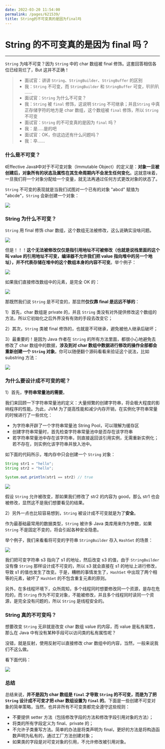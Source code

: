 ```yaml
---
date: 2022-03-20 11:54:00
permalink: /pages/621539/
title: String的不可变真的是因为final吗
---
```

# String 的不可变真的是因为 final 吗？

---

`String` 为啥不可变？因为 `String` 中的 char 数组被 final 修饰。这套回答相信各位已经背烂了，But 这并不正确！

> - 面试官：讲讲 `String`、`StringBuilder`、`StringBuffer` 的区别
> - 我：`String` 不可变，而 `StringBuilder` 和 `StringBuffer` 可变，叭叭叭 ......
> - 面试官：`String` 为什么不可变？
> - 我：`String` 被 `final` 修饰，这说明 `String` 不可继承；并且`String` 中真正存储字符的地方是 char 数组，这个数组被 `final` 修饰，所以 `String` 不可变
> - 面试官：`String` 的不可变真的是因为 `final` 吗？
> - 我：是.....是的吧
> - 面试官：OK，你这边还有什么问题吗？
> - 我：卒......

### 什么是不可变？

《Effective Java》中对于不可变对象（Immutable Object）的定义是：**对象一旦被创建后，对象所有的状态及属性在其生命周期内不会发生任何变化**。这就意味着，一旦我们将一个对象分配给一个变量，就无法再通过任何方式更改对象的状态了。

`String` 不可变的表现就是当我们试图对一个已有的对象 "abcd" 赋值为 "abcde"，`String` 会新创建一个对象：

![](https://cs-wiki.oss-cn-shanghai.aliyuncs.com/img/20210402224733.png)

### String 为什么不可变？

`String` 用 final 修饰 char 数组，这个数组无法被修改，这么说确实没啥问题。

![](https://cs-wiki.oss-cn-shanghai.aliyuncs.com/img/20210402215240.png)

但是！！！**这个无法被修改仅仅是指引用地址不可被修改（也就是说栈里面的这个叫 value 的引用地址不可变，编译器不允许我们把 value 指向堆中的另一个地址），并不代表存储在堆中的这个数组本身的内容不可变**。举个例子：

![](https://cs-wiki.oss-cn-shanghai.aliyuncs.com/img/20210402215319.png)

如果我们直接修改数组中的元素，是完全 OK 的：

![](https://cs-wiki.oss-cn-shanghai.aliyuncs.com/img/20210402215616.png)

那既然我们说 `String` 是不可变的，那显然**仅仅靠 final 是远远不够的**：

1）首先，char 数组是 private 的，并且 `String` 类没有对外提供修改这个数组的方法，所以它初始化之后外界没有有效的手段去改变它；

2）其次，`String` 类被 final 修饰的，也就是不可继承，避免被他人继承后破坏；

3）最重要的！是因为 Java 作者在 `String` 的所有方法里面，都很小心地避免去修改了 char 数组中的数据，**涉及到对 char 数组中数据进行修改的操作全部都会重新创建一个 `String` 对象**。你可以随便翻个源码看看来验证这个说法，比如 substring 方法：

![](https://cs-wiki.oss-cn-shanghai.aliyuncs.com/img/20210406202957.png)

### 为什么要设计成不可变的呢？

1）首先，**字符串常量池的需要**。

我们来回顾一下字符串常量池的定义：大量频繁的创建字符串，将会极大程度的影响程序的性能。为此，JVM 为了提高性能和减少内存开销，在实例化字符串常量的时候进行了一些优化：

- 为字符串开辟了一个字符串常量池 String Pool，可以理解为缓存区
- 创建字符串常量时，首先检查字符串常量池中是否存在该字符串
- 若字符串常量池中存在该字符串，则直接返回该引用实例，无需重新实例化；若不存在，则实例化该字符串并放入池中。

如下面的代码所示，堆内存中只会创建一个 `String` 对象：

```java
String str1 = "hello";
String str2 = "hello";

System.out.println(str1 == str2) // true 
```

![](https://cs-wiki.oss-cn-shanghai.aliyuncs.com/img/20210218204914.png)

假设 `String` 允许被改变，那如果我们修改了 str2 的内容为 good，那么 str1 也会被修改，显然这不是我们想要看见的结果。

2）另外一点也比较容易想到，`String` 被设计成不可变就是为了**安全**。

作为最基础最常用的数据类型，`String` 被许多 Java 类库用来作为参数，如果 `String` 不是固定不变的，将会引起各种安全隐患。

举个例子，我们来看看将可变的字符串 `StringBuilder` 存入 `HashSet` 的场景：

  ![](https://cs-wiki.oss-cn-shanghai.aliyuncs.com/img/20210406210219.png)

我们把可变字符串 s3 指向了 s1 的地址，然后改变 s3 的值，由于 `StringBuilder` 没有像 `String` 那样设计成不可变的，所以 s3 就会直接在 s1 的地址上进行修改，导致 s1 的值也发生了改变。于是，糟糕的事情发生了，`HashSet` 中出现了两个相等的元素，破坏了 `HashSet` 的不包含重复元素的原则。

另外，在多线程环境下，众所周知，多个线程同时想要修改同一个资源，是存在危险的，而 `String` 作为不可变对象，不能被修改，并且多个线程同时读同一个资源，是完全没有问题的，所以 `String` 是线程安全的。

### String 真的不可变吗？

想要改变 `String` 无非就是改变 char 数组 value 的内容，而 value 是私有属性，那么在 Java 中有没有某种手段可以访问类的私有属性呢？

没错，就是反射，使用反射可以直接修改 char 数组中的内容，当然，一般来说我们不这么做。

看下面代码：

![](https://cs-wiki.oss-cn-shanghai.aliyuncs.com/img/20210406204010.png)

### 总结

总结来说，**并不是因为 char 数组是 `final` 才导致 `String` 的不可变，而是为了把 `String` 设计成不可变才把 char 数组设置为 `final` 的**。下面是一些创建不可变对象的简单策略，当然，也并非所有不可变类都完全遵守这些规则：

- 不要提供 setter 方法（包括修改字段的方法和修改字段引用对象的方法）；
- 将类的所有字段定义为 final、private 的；
- 不允许子类重写方法。简单的办法是将类声明为 final，更好的方法是将构造函数声明为私有的，通过工厂方法创建对象；
- 如果类的字段是对可变对象的引用，不允许修改被引用对象。